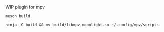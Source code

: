 WIP plugin for mpv

`meson build`

`ninja -C build && mv build/libmpv-moonlight.so ~/.config/mpv/scripts`
